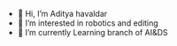 - 👋 Hi, I’m Aditya havaldar 
- 👀 I’m interested in robotics and editing 
- 🌱 I’m currently Learning branch of AI&DS


<!---
Aditya0292/Aditya0292 is a ✨ special ✨ repository because its `README.md` (this file) appears on your GitHub profile.
You can click the Preview link to take a look at your changes.
--->
